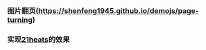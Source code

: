 ### 图片翻页(https://shenfeng1945.github.io/demojs/page-turning)
### 实现[21heats](http://21beats.com/)的效果
